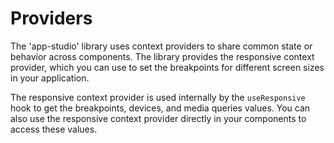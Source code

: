 
# Providers

The 'app-studio' library uses context providers to share common state or behavior across components. The library provides the responsive context provider, which you can use to set the breakpoints for different screen sizes in your application.

The responsive context provider is used internally by the `useResponsive` hook to get the breakpoints, devices, and media queries values. You can also use the responsive context provider directly in your components to access these values.

